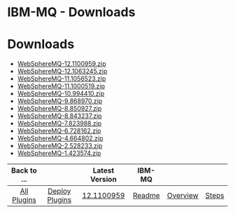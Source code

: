 
IBM-MQ - Downloads
==================

# Downloads

- [WebSphereMQ-12.1100959.zip](https://raw.githubusercontent.com/UrbanCode/IBM-UCD-PLUGINS/main/files/WebSphereMQ/WebSphereMQ-12.1100959.zip)
- [WebSphereMQ-12.1063245.zip](https://raw.githubusercontent.com/UrbanCode/IBM-UCD-PLUGINS/main/files/WebSphereMQ/WebSphereMQ-12.1063245.zip)
- [WebSphereMQ-11.1056523.zip](https://raw.githubusercontent.com/UrbanCode/IBM-UCD-PLUGINS/main/files/WebSphereMQ/WebSphereMQ-11.1056523.zip)
- [WebSphereMQ-11.1000519.zip](https://raw.githubusercontent.com/UrbanCode/IBM-UCD-PLUGINS/main/files/WebSphereMQ/WebSphereMQ-11.1000519.zip)
- [WebSphereMQ-10.994410.zip](https://raw.githubusercontent.com/UrbanCode/IBM-UCD-PLUGINS/main/files/WebSphereMQ/WebSphereMQ-10.994410.zip)
- [WebSphereMQ-9.868970.zip](https://raw.githubusercontent.com/UrbanCode/IBM-UCD-PLUGINS/main/files/WebSphereMQ/WebSphereMQ-9.868970.zip)
- [WebSphereMQ-8.850927.zip](https://raw.githubusercontent.com/UrbanCode/IBM-UCD-PLUGINS/main/files/WebSphereMQ/WebSphereMQ-8.850927.zip)
- [WebSphereMQ-8.843237.zip](https://raw.githubusercontent.com/UrbanCode/IBM-UCD-PLUGINS/main/files/WebSphereMQ/WebSphereMQ-8.843237.zip)
- [WebSphereMQ-7.823988.zip](https://raw.githubusercontent.com/UrbanCode/IBM-UCD-PLUGINS/main/files/WebSphereMQ/WebSphereMQ-7.823988.zip)
- [WebSphereMQ-6.728162.zip](https://raw.githubusercontent.com/UrbanCode/IBM-UCD-PLUGINS/main/files/WebSphereMQ/WebSphereMQ-6.728162.zip)
- [WebSphereMQ-4.664802.zip](https://raw.githubusercontent.com/UrbanCode/IBM-UCD-PLUGINS/main/files/WebSphereMQ/WebSphereMQ-4.664802.zip)
- [WebSphereMQ-2.528233.zip](https://raw.githubusercontent.com/UrbanCode/IBM-UCD-PLUGINS/main/files/WebSphereMQ/WebSphereMQ-2.528233.zip)
- [WebSphereMQ-1.423574.zip](https://raw.githubusercontent.com/UrbanCode/IBM-UCD-PLUGINS/main/files/WebSphereMQ/WebSphereMQ-1.423574.zip)

|Back to ...||Latest Version|IBM-MQ |||
| :---: | :---: | :---: | :---: | :---: | :---: |
|[All Plugins](../../index.md)|[Deploy Plugins](../README.md)|[12.1100959](https://raw.githubusercontent.com/UrbanCode/IBM-UCD-PLUGINS/main/files/WebSphereMQ/WebSphereMQ-12.1100959.zip)|[Readme](README.md)|[Overview](overview.md)|[Steps](steps.md)|
